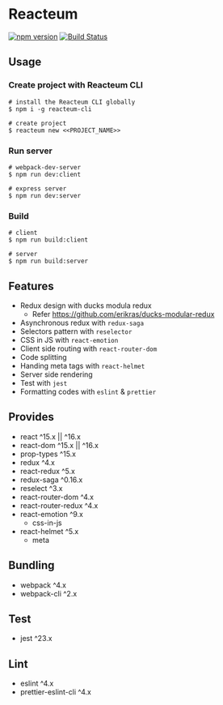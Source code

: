 # Reacteum

[![npm version](https://badge.fury.io/js/reacteum.svg)](https://badge.fury.io/js/reacteum)
[![Build Status](https://travis-ci.org/wonism/reacteum.svg)](https://travis-ci.org/wonism/reacteum)

## Usage

### Create project with Reacteum CLI
```
# install the Reacteum CLI globally
$ npm i -g reacteum-cli

# create project
$ reacteum new <<PROJECT_NAME>>
```

### Run server
```
# webpack-dev-server
$ npm run dev:client

# express server
$ npm run dev:server
```

### Build
```
# client
$ npm run build:client

# server
$ npm run build:server
```

## Features
- Redux design with ducks modula redux
  - Refer https://github.com/erikras/ducks-modular-redux
- Asynchronous redux with `redux-saga`
- Selectors pattern with `reselector`
- CSS in JS with `react-emotion`
- Client side routing with `react-router-dom`
- Code splitting
- Handing meta tags with `react-helmet`
- Server side rendering
- Test with `jest`
- Formatting codes with `eslint` & `prettier`

## Provides
- react ^15.x || ^16.x
- react-dom ^15.x || ^16.x
- prop-types ^15.x
- redux ^4.x
- react-redux ^5.x
- redux-saga ^0.16.x
- reselect ^3.x
- react-router-dom ^4.x
- react-router-redux ^4.x
- react-emotion ^9.x
  - css-in-js
- react-helmet ^5.x
  - meta

## Bundling
- webpack ^4.x
- webpack-cli ^2.x

## Test
- jest ^23.x

## Lint
- eslint ^4.x
- prettier-eslint-cli ^4.x
